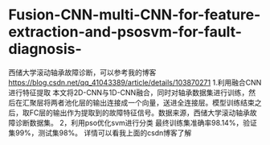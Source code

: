 # Fusion-CNN-multi-CNN-for-feature-extraction-and-psosvm-for-fault-diagnosis-
西储大学滚动轴承故障诊断，可以参考我的博客
https://blog.csdn.net/qq_41043389/article/details/103870271
1.利用融合CNN进行特征提取
本文将2D-CNN与1D-CNN融合，同时对轴承数据集进行训练，然后在汇聚层将两者池化层的输出连接成一个向量，送进全连接层。模型训练结束之后，取FC层的输出作为提取到的故障特征信号。数据来源，西储大学滚动轴承故障诊断数据集。
2，利用pso优化svm进行分类
最终训练集准确率98.14%，验证集99%，测试集98%。
详情可以看我上面的csdn博客了解
